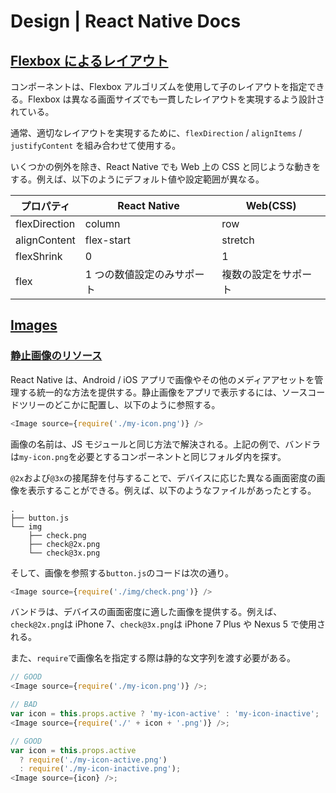 # Design | React Native Docs

## [Flexbox によるレイアウト](https://reactnative.dev/docs/flexbox)

コンポーネントは、Flexbox アルゴリズムを使用して子のレイアウトを指定できる。Flexbox は異なる画面サイズでも一貫したレイアウトを実現するよう設計されている。

通常、適切なレイアウトを実現するために、`flexDirection` / `alignItems` / `justifyContent` を組み合わせて使用する。

いくつかの例外を除き、React Native でも Web 上の CSS と同じような動きをする。例えば、以下のようにデフォルト値や設定範囲が異なる。

| プロパティ    | React Native               | Web(CSS)             |
| ------------- | -------------------------- | -------------------- |
| flexDirection | column                     | row                  |
| alignContent  | flex-start                 | stretch              |
| flexShrink    | 0                          | 1                    |
| flex          | 1 つの数値設定のみサポート | 複数の設定をサポート |

## [Images](https://reactnative.dev/docs/images)

### [静止画像のリソース](https://reactnative.dev/docs/images#static-image-resources)

React Native は、Android / iOS アプリで画像やその他のメディアアセットを管理する統一的な方法を提供する。静止画像をアプリで表示するには、ソースコードツリーのどこかに配置し、以下のように参照する。

```js
<Image source={require('./my-icon.png')} />
```

画像の名前は、JS モジュールと同じ方法で解決される。上記の例で、バンドラは`my-icon.png`を必要とするコンポーネントと同じフォルダ内を探す。

`@2x`および`@3x`の接尾辞を付与することで、デバイスに応じた異なる画面密度の画像を表示することができる。例えば、以下のようなファイルがあったとする。

```text
.
├── button.js
└── img
    ├── check.png
    ├── check@2x.png
    └── check@3x.png
```

そして、画像を参照する`button.js`のコードは次の通り。

```js
<Image source={require('./img/check.png')} />
```

バンドラは、デバイスの画面密度に適した画像を提供する。例えば、`check@2x.png`は iPhone 7、`check@3x.png`は iPhone 7 Plus や Nexus 5 で使用される。

また、`require`で画像名を指定する際は静的な文字列を渡す必要がある。

```js
// GOOD
<Image source={require('./my-icon.png')} />;

// BAD
var icon = this.props.active ? 'my-icon-active' : 'my-icon-inactive';
<Image source={require('./' + icon + '.png')} />;

// GOOD
var icon = this.props.active
  ? require('./my-icon-active.png')
  : require('./my-icon-inactive.png');
<Image source={icon} />;
```
